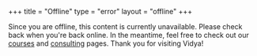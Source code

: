 +++
title = "Offline"
type = "error"
layout = "offline"
+++

Since you are offline, this content is currently unavailable. Please check back when you're back online. In the meantime,
feel free to check out our [courses](/course/) and [consulting](/consulting/) pages. Thank you for visiting Vidya!